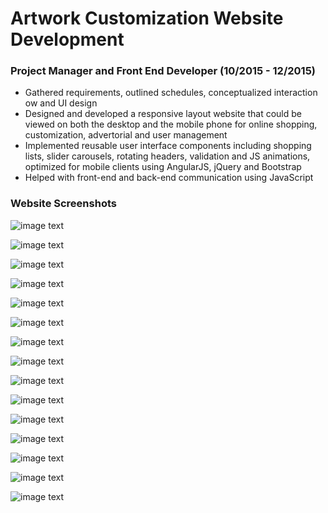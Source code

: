 # Artwork Customization Website Development 
### Project Manager and Front End Developer (10/2015 - 12/2015)
* Gathered requirements, outlined schedules, conceptualized interaction 
ow and UI design
* Designed and developed a responsive layout website that could be viewed on both the desktop and the mobile phone
for online shopping, customization, advertorial and user management
* Implemented reusable user interface components including shopping lists, slider carousels, rotating headers, validation
and JS animations, optimized for mobile clients using AngularJS, jQuery and Bootstrap
* Helped with front-end and back-end communication using JavaScript

### Website Screenshots
![image text](https://github.com/MoonOnTheWay/Artwork-Customization-Website/blob/master/screenshots/Home.png)

![image text](https://github.com/MoonOnTheWay/Artwork-Customization-Website/blob/master/screenshots/Home2.png)

![image text](https://github.com/MoonOnTheWay/Artwork-Customization-Website/blob/master/screenshots/Home3.png)

![image text](https://github.com/MoonOnTheWay/Artwork-Customization-Website/blob/master/screenshots/a.png)

![image text](https://github.com/MoonOnTheWay/Artwork-Customization-Website/blob/master/screenshots/b.png)

![image text](https://github.com/MoonOnTheWay/Artwork-Customization-Website/blob/master/screenshots/c.png)

![image text](https://github.com/MoonOnTheWay/Artwork-Customization-Website/blob/master/screenshots/Artist_Home.png)

![image text](https://github.com/MoonOnTheWay/Artwork-Customization-Website/blob/master/screenshots/d.png)

![image text](https://github.com/MoonOnTheWay/Artwork-Customization-Website/blob/master/screenshots/e.png)

![image text](https://github.com/MoonOnTheWay/Artwork-Customization-Website/blob/master/screenshots/h.png)

![image text](https://github.com/MoonOnTheWay/Artwork-Customization-Website/blob/master/screenshots/i.png)

![image text](https://github.com/MoonOnTheWay/Artwork-Customization-Website/blob/master/screenshots/Editor_Login.png)

![image text](https://github.com/MoonOnTheWay/Artwork-Customization-Website/blob/master/screenshots/Editor_Edit.png)

![image text](https://github.com/MoonOnTheWay/Artwork-Customization-Website/blob/master/screenshots/Editor_Edit2.png)

![image text](https://github.com/MoonOnTheWay/Artwork-Customization-Website/blob/master/screenshots/Editor_Edit3.png)


